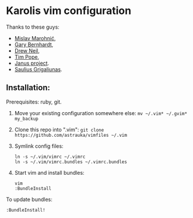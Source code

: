 Karolis vim configuration
=========================

Thanks to these guys:

* [Mislav Marohnić](http://mislav.uniqpath.com),
* [Gary Bernhardt](http://destroyallsoftware.com),
* [Drew Neil](http://vimcasts.org),
* [Tim Pope](http://tbaggery.com),
* [Janus project](https://github.com/carlhuda/janus).
* [Saulius Grigaliunas](https://github.com/sauliusg/vimfiles).

## Installation:

Prerequisites: ruby, git.

1. Move your existing configuration somewhere else:
   `mv ~/.vim* ~/.gvim* my_backup`
2. Clone this repo into ".vim":
   `git clone https://github.com/astrauka/vimfiles ~/.vim`
3. Symlink config files:

    ````
    ln -s ~/.vim/vimrc ~/.vimrc
    ln -s ~/.vim/vimrc.bundles ~/.vimrc.bundles
    ````

4. Start vim and install bundles:

    ````
    vim
    :BundleInstall
    ````

To update bundles:

````
:BundleInstall!
````
